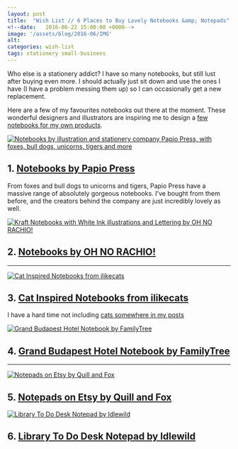 ```yaml
---
layout: post
title:  "Wish List // 6 Places to Buy Lovely Notebooks &amp; Notepads"
<!--date:   2016-06-22 15:00:00 +0000-->
image: '/assets/blog/2016-06/IMG'
alt: 
categories: wish-list
tags: stationery small-business
---
```


<p class="intro">Who else is a stationery addict? I have so many notebooks, but still lust after buying even more. I should actually just sit down and use the ones I have (I have a problem messing them up) so I can occasionally get a new replacement.</p>

Here are a few of my favourites notebooks out there at the moment. These wonderful designers and illustrators are inspiring me to design a <a href="/category/mywork/" title="Illustration and Design Products from A Rose Cast">few notebooks for my own products</a>.

<div class="row">
	<div class="col-md-6">
		<a href="https://www.papiopress.co.uk/collections/notebooks-notepads" title="Notebooks by illustration and stationery company Papio Press, with foxes, bull dogs, unicorns, tigers and more"><img src="/assets/blog/2016-06/wl-papiopress-notebooks.jpg" alt="Notebooks by illustration and stationery company Papio Press, with foxes, bull dogs, unicorns, tigers and more" title="Notebooks by illustration and stationery company Papio Press, with foxes, bull dogs, unicorns, tigers and more"></a>
		<h2>1. <a href="https://www.papiopress.co.uk/collections/notebooks-notepads" title="Notebooks by illustration and stationery company Papio Press, with foxes, bull dogs, unicorns, tigers and more">Notebooks by Papio Press</a></h2>
		<p>From foxes and bull dogs to unicorns and tigers, Papio Press have a massive range of absolutely gorgeous notebooks. I've bought from them before, and the creators behind the company are just incredibly lovely as well.</p>
	</div>
	<div class="col-md-6">
		<a href="http://store.ohnorachio.com/products?search=notebook" title="Kraft Notebooks with White Ink illustrations and Lettering by OH NO RACHIO!"><img src="/assets/blog/2016-06/wl-ohnorachio-notebooks.jpg" alt="Kraft Notebooks with White Ink illustrations and Lettering by OH NO RACHIO!" title="Kraft Notebooks with White Ink illustrations and Lettering by OH NO RACHIO!"></a>
		<h2>2. <a href="http://store.ohnorachio.com/products?search=notebook" title="Kraft Notebooks with White Ink illustrations and Lettering by OH NO RACHIO!">Notebooks by OH NO RACHIO!</a></h2>
		<p></p>
	</div>
</div>

* * *

<div class="row">
	<div class="col-md-6">
		<a href="https://www.etsy.com/shop/ilikecatsshop?search_query=notebook" title="Cat Inspired Notebooks from ilikecats"><img src="/assets/blog/2016-06/wl-ilikecats-notebooks.jpg" alt="Cat Inspired Notebooks from ilikecats" title="Cat Inspired Notebooks from ilikecats"></a>
		<h2>3. <a href="https://www.etsy.com/shop/ilikecatsshop?search_query=notebook" title="Cat Inspired Notebooks from ilikecats">Cat Inspired Notebooks from ilikecats</a></h2>
		<p>I have a hard time not including <a href="/tag/cats/" title="Other Blog Posts Featuring Cats">cats somewhere in my posts</a></p>
	</div>
	<div class="col-md-6">
		<a href="http://scoutmob.com/p/Grand-Budapest-Hotel-Notebook-family?ref=cat_search_notebook" title="Grand Budapest Hotel Notebook by FamilyTree"><img src="/assets/blog/2016-06/wl-grand-budapest-notebook.jpg" alt="Grand Budapest Hotel Notebook by FamilyTree" title="Grand Budapest Hotel Notebook by FamilyTree"></a>
		<h2>4. <a href="http://scoutmob.com/p/Grand-Budapest-Hotel-Notebook-family?ref=cat_search_notebook" title="Grand Budapest Hotel Notebook by FamilyTree">Grand Budapest Hotel Notebook by FamilyTree</a></h2>
		<p></p>
	</div>
</div>

* * *

<div class="row">
	<div class="col-md-6">
		<a href="https://www.etsy.com/shop/QuillandFox?ref=section_id&section_id=12093372" title="Notepads on Etsy by Quill and Fox"><img src="/assets/blog/2016-06/wl-quillandfox-notepads.jpg" alt="Notepads on Etsy by Quill and Fox" title="Notepads on Etsy by Quill and Fox"></a>
		<h2>5. <a href="https://www.etsy.com/shop/QuillandFox?ref=section_id&section_id=12093372" title="Notepads on Etsy by Quill and Fox">Notepads on Etsy by Quill and Fox</a></h2>
		<p></p>
	</div>
	<div class="col-md-6">
		<a href="http://scoutmob.com/p/Library-ToDo-Desk-Notepad-idlewild" title="Library To Do Desk Notepad by Idlewild"><img src="/assets/blog/2016-06/wl-idlewild-notepad.jpg" alt="Library To Do Desk Notepad by Idlewild" title="Library To Do Desk Notepad by Idlewild"></a>
		<h2>6. <a href="http://scoutmob.com/p/Library-ToDo-Desk-Notepad-idlewild" title="Library To Do Desk Notepad by Idlewild">Library To Do Desk Notepad by Idlewild</a></h2>
		<p></p>
	</div>
</div>




<div style="display: none;">
	<img src="/assets/blog/2016-06/IMG.jpg" alt="TITLE" title="TITLE by @arosecast">
</div>
